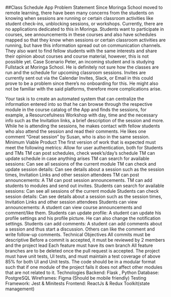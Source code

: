   ##Class Schedule App
Problem Statement
Since Moringa School moved to remote learning, there have been many concerns from the students on knowing when sessions are running or certain classroom activities like student check-ins, unblocking sessions, or workshops. Currently, there are no applications dedicated to this in Moringa. Students want to participate in courses, see announcements in these courses and also have schedules mapped so that they know when sessions or certain classroom activities are running, but have this information spread out on communication channels. They also want to find fellow students with the same interests and share their opinion about courses and course material, however, this is not possible yet. 
Case Scenario
Peter, an incoming student and is studying Fullstack at Moringa School. He is definitely not sure how the classes are run and the schedule for upcoming classroom sessions. Invites are currently sent out via the Calendar Invites, Slack, or Email in this could prove to be a problem since there’s no onboarding for this. He might also not be familiar with the said platforms, therefore more complications arise.

Your task is to create an automated system that can centralize the information entered into so that he can browse through the respective module in the course catalog of the App and finds the sessions, for example, a Resourcefulness Workshop with day, time and the necessary info such as the Invitation links, a brief description of the session and more. While he is attending the sessions, he makes contact with fellow students who also attend the session and read their comments. He likes one comment “Great session” by Susan, who is also in the same session.
Minimum Viable Product
The first version of work that is expected must meet the following metrics:
Allow for user authentication, both for Students and TMs
TM can post schedules, check week’s/day’s schedule
TM can update schedule in case anything arises
TM can search for available sessions: Can see all sessions of the current module
TM can check and update session details: Can see details about a session such as the session times, Invitation Links and other session attendees 
TM can post announcements: A TM can post session announcements.
TM can add students to modules and send out invites.
Students can search for available sessions: Can see all sessions of the current module
Students can check session details: Can see details about a session such as the session times, Invitation Links and other session attendees
Students can view announcements: A student can view course announcements and comment/like them.
Students can update profile: A student can update his profile settings and his profile picture. He can also change the notification settings.
Students can add comments: A student can add comments about a session and thus start a discussion. Others can like the comment and write follow-up comments.
Technical Objectives
All commits must be descriptive
Before a commit is accepted, it must be reviewed by 2 members and the project lead
Each feature must have its own branch
All feature branches are to be deleted once the pull request is accepted.
The project must have unit tests, UI tests, and must maintain a  test coverage of above 85% for both UI and Unit tests.
The code should be in a modular format such that if one module of the project fails it does not affect other modules that are not related to it.
Technologies
Backend: Flask , Python
Database: PostgreSQL
Wireframes: Figma (Should be mobile friendly)
Testing Framework: ​Jest & Minitests
Frontend: ReactJs & Redux Toolkit(state management)
